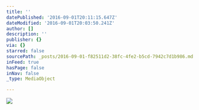 ```yaml
---
title: ''
datePublished: '2016-09-01T20:11:15.647Z'
dateModified: '2016-09-01T20:03:50.241Z'
author: []
description: ''
publisher: {}
via: {}
starred: false
sourcePath: _posts/2016-09-01-f82511d2-38fc-4fe2-b5cd-7942c7d1b986.md
inFeed: true
hasPage: false
inNav: false
_type: MediaObject

---
```

![](https://the-grid-user-content.s3-us-west-2.amazonaws.com/afa5f32d-b040-4364-b947-863f0364e2db.jpg)